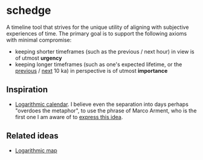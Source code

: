 schedge
=======

A timeline tool that strives for the unique utility of aligning with subjective experiences of time. The primary goal is to support the following axioms with minimal compromise:

* keeping shorter timeframes (such as the previous / next hour) in view is of utmost **urgency**
* keeping longer timeframes (such as one's expected lifetime, or the [previous](http://en.wikipedia.org/wiki/Holocene) / [next](http://longnow.org/) 10 ka) in perspective is of utmost **importance**


## Inspiration
- [Logarithmic calendar](http://abstractfactory.blogspot.com/2011/01/logarithmic-calendar-i-want.html). I believe even the separation into days perhaps "overdoes the metaphor", to use the phrase of Marco Arment, who is the first one I am aware of to [express this idea](http://www.marco.org/2010/03/28/more-ideas-than-time-logarithmic-calendar-view).

## Related ideas
- [Logarithmic map](http://www.ncgia.ucsb.edu/projects/tobler/Projections/sld105.htm)

